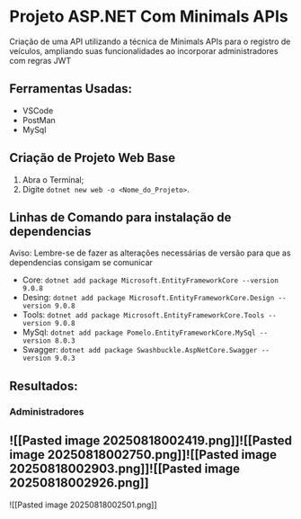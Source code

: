 # Projeto ASP.NET Com Minimals APIs

Criação de uma API utilizando a técnica de Minimals APIs para o registro de veículos, ampliando suas funcionalidades ao incorporar administradores com regras JWT

## Ferramentas Usadas:

- VSCode
- PostMan
- MySql

## Criação de Projeto Web Base

1. Abra o Terminal;
2. Digite `dotnet new web -o <Nome_do_Projeto>`.

## Linhas de Comando para instalação de dependencias

Aviso: Lembre-se de fazer as alterações necessárias de versão para que as dependencias consigam se comunicar

- Core: `dotnet add package Microsoft.EntityFrameworkCore --version 9.0.8`
- Desing: ``dotnet add package Microsoft.EntityFrameworkCore.Design --version 9.0.8``
- Tools: `dotnet add package Microsoft.EntityFrameworkCore.Tools --version 9.0.8`
- MySql: `dotnet add package Pomelo.EntityFrameworkCore.MySql --version 8.0.3`
- Swagger: ``dotnet add package Swashbuckle.AspNetCore.Swagger --version 9.0.3``

## Resultados:

### Administradores

![[Pasted image 20250818002419.png]]![[Pasted image 20250818002750.png]]![[Pasted image 20250818002903.png]]![[Pasted image 20250818002926.png]]
--- 

![[Pasted image 20250818002501.png]]

